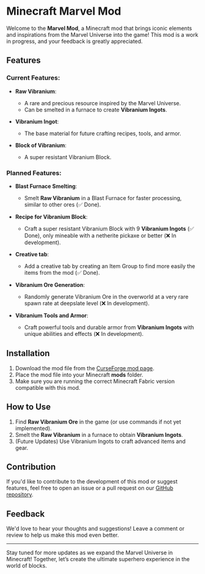 # Minecraft Marvel Mod

Welcome to the **Marvel Mod**, a Minecraft mod that brings iconic elements and inspirations from the Marvel Universe into the game! This mod is a work in progress, and your feedback is greatly appreciated.

## Features
### Current Features:
- **Raw Vibranium**: 
  - A rare and precious resource inspired by the Marvel Universe.
  - Can be smelted in a furnace to create **Vibranium Ingots**.

- **Vibranium Ingot**:
  - The base material for future crafting recipes, tools, and armor.

- **Block of Vibranium**:
  - A super resistant Vibranium Block.

### Planned Features:
- **Blast Furnace Smelting**:
  - Smelt **Raw Vibranium** in a Blast Furnace for faster processing, similar to other ores (✅ Done).

- **Recipe for Vibranium Block**:
  - Craft a super resistant Vibranium Block with 9 **Vibranium Ingots** (✅ Done), only mineable with a netherite pickaxe or better (❌ In development).

- **Creative tab**:
  - Add a creative tab by creating an Item Group to find more easily the items from the mod (✅ Done).

- **Vibranium Ore Generation**:
  - Randomly generate Vibranium Ore in the overworld at a very rare spawn rate at deepslate level (❌ In development).

- **Vibranium Tools and Armor**:
  - Craft powerful tools and durable armor from **Vibranium Ingots** with unique abilities and effects (❌ In development).

## Installation
1. Download the mod file from the [CurseForge mod page](https://legacy.curseforge.com/minecraft/mc-mods/the-marvel-mod).
2. Place the mod file into your Minecraft **mods** folder.
3. Make sure you are running the correct Minecraft Fabric version compatible with this mod.

## How to Use
1. Find **Raw Vibranium Ore** in the game (or use commands if not yet implemented).
2. Smelt the **Raw Vibranium** in a furnace to obtain **Vibranium Ingots**.
3. (Future Updates) Use Vibranium Ingots to craft advanced items and gear.

## Contribution
If you'd like to contribute to the development of this mod or suggest features, feel free to open an issue or a pull request on our [GitHub repository](https://github.com/Prolux1/MinecraftMarvelMod).

## Feedback
We'd love to hear your thoughts and suggestions! Leave a comment or review to help us make this mod even better.

---

Stay tuned for more updates as we expand the Marvel Universe in Minecraft! Together, let’s create the ultimate superhero experience in the world of blocks.
